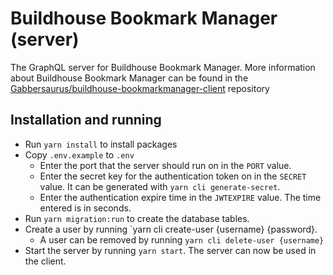 # Buildhouse Bookmark Manager (server)

The GraphQL server for Buildhouse Bookmark Manager.
More information about Buildhouse Bookmark Manager can be found in the [Gabbersaurus/buildhouse-bookmarkmanager-client](https://github.com/Gabbersaurus/buildhouse-bookmarkmanager-client) repository

## Installation and running

-   Run `yarn install` to install packages
-   Copy `.env.example` to `.env`
    -   Enter the port that the server should run on in the `PORT` value.
    -   Enter the secret key for the authentication token on in the `SECRET` value. It can be generated with `yarn cli generate-secret`.
    -   Enter the authentication expire time in the `JWTEXPIRE` value. The time entered is in seconds.
-   Run `yarn migration:run` to create the database tables.
-   Create a user by running `yarn cli create-user {username} {password}.
    -   A user can be removed by running `yarn cli delete-user {username}`
-   Start the server by running `yarn start`. The server can now be used in the client.
